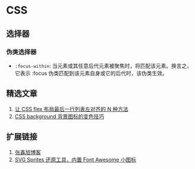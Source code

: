 # CSS

## 选择器

### 伪类选择器

- `:focus-within`: 当元素或其任意后代元素被聚焦时，将匹配该元素。换言之，它表示 :focus 伪类匹配到该元素自身或它的后代时，该伪类生效。

## 精选文章

1. [让 CSS flex 布局最后一行列表左对齐的 N 种方法](https://www.zhangxinxu.com/wordpress/2019/08/css-flex-last-align/)
2. [CSS background 背景图标的变色技巧](https://www.zhangxinxu.com/wordpress/2022/01/css-background-image-color/)

## 扩展链接

1. [张鑫旭博客](https://www.zhangxinxu.com/wordpress/)
2. [SVG Sprites 还原工具，内置 Font Awesome 小图标](https://www.zhangxinxu.com/sp/icon/)
